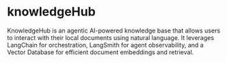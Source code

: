# knowledgeHub
KnowledgeHub is an agentic AI-powered knowledge base that allows users to interact with their local documents using natural language. It leverages LangChain for orchestration, LangSmith for agent observability, and a Vector Database for efficient document embeddings and retrieval.
